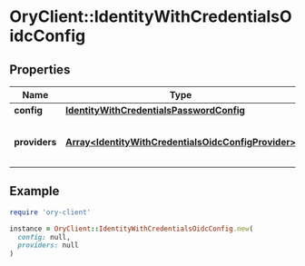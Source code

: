 # OryClient::IdentityWithCredentialsOidcConfig

## Properties

| Name | Type | Description | Notes |
| ---- | ---- | ----------- | ----- |
| **config** | [**IdentityWithCredentialsPasswordConfig**](IdentityWithCredentialsPasswordConfig.md) |  | [optional] |
| **providers** | [**Array&lt;IdentityWithCredentialsOidcConfigProvider&gt;**](IdentityWithCredentialsOidcConfigProvider.md) | A list of OpenID Connect Providers | [optional] |

## Example

```ruby
require 'ory-client'

instance = OryClient::IdentityWithCredentialsOidcConfig.new(
  config: null,
  providers: null
)
```

